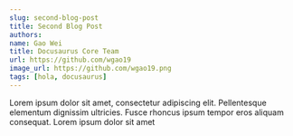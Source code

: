 ```yaml
---
slug: second-blog-post
title: Second Blog Post
authors:
name: Gao Wei
title: Docusaurus Core Team
url: https://github.com/wgao19
image_url: https://github.com/wgao19.png
tags: [hola, docusaurus]
---
```


Lorem ipsum dolor sit amet, consectetur adipiscing elit. Pellentesque elementum dignissim ultricies. Fusce rhoncus ipsum tempor eros aliquam consequat. Lorem ipsum dolor sit amet
